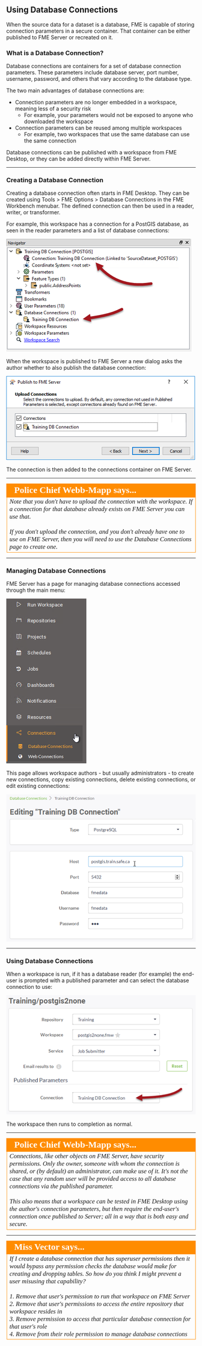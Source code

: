 ## Using Database Connections

When the source data for a dataset is a database, FME is capable of storing connection parameters in a secure container. That container can be either published to FME Server or recreated on it.


### What is a Database Connection? ###

Database connections are containers for a set of database connection parameters. These parameters include database server, port number, username, password, and others that vary according to the database type.

The two main advantages of database connections are:

- Connection parameters are no longer embedded in a workspace, meaning less of a security risk
	- For example, your parameters would not be exposed to anyone who downloaded the workspace
- Connection parameters can be reused among multiple workspaces
	- For example, two workspaces that use the same database can use the same connection

Database connections can be published with a workspace from FME Desktop, or they can be added directly within FME Server.

---

### Creating a Database Connection ###

Creating a database connection often starts in FME Desktop. They can be created using Tools &gt; FME Options &gt; Database Connections in the FME Workbench menubar. The defined connection can then be used in a reader, writer, or transformer.

For example, this workspace has a connection for a PostGIS database, as seen in the reader parameters and a list of database connections:

![](./Images/Img1.042.DatabaseConnectionInWB.png)

When the workspace is published to FME Server a new dialog asks the author whether to also publish the database connection:

![](./Images/Img1.043.DatabaseConnectionInWiz.png)

The connection is then added to the connections container on FME Server.

---

<!--Person X Says Section-->

<table style="border-spacing: 0px">
<tr>
<td style="vertical-align:middle;background-color:darkorange;border: 2px solid darkorange">
<i class="fa fa-quote-left fa-lg fa-pull-left fa-fw" style="color:white;padding-right: 12px;vertical-align:text-top"></i>
<span style="color:white;font-size:x-large;font-weight: bold;font-family:serif">Police Chief Webb-Mapp says...</span>
</td>
</tr>

<tr>
<td style="border: 1px solid darkorange">
<span style="font-family:serif; font-style:italic; font-size:larger">
Note that you don't have to upload the connection with the workspace. If a connection for that database already exists on FME Server you can use that.
<br><br>If you don't upload the connection, and you don't already have one to use on FME Server, then you will need to use the Database Connections page to create one.
</span>
</td>
</tr>
</table>

---

### Managing Database Connections ###

FME Server has a page for managing database connections accessed through the main menu:

![](./Images/Img1.044.ConnectionsMenu.png)

This page allows workspace authors - but usually administrators - to create new connections, copy existing connections, delete existing connections, or edit existing connections:

![](./Images/Img1.045.DatabaseConnectionEditingInServer.png)

---

### Using Database Connections ###

When a workspace is run, if it has a database reader (for example) the end-user is prompted with a published parameter and can select the database connection to use:

![](./Images/Img1.046.DatabaseConnectionInServerRun.png)

The workspace then runs to completion as normal.

---

<!--Person X Says Section-->

<table style="border-spacing: 0px">
<tr>
<td style="vertical-align:middle;background-color:darkorange;border: 2px solid darkorange">
<i class="fa fa-quote-left fa-lg fa-pull-left fa-fw" style="color:white;padding-right: 12px;vertical-align:text-top"></i>
<span style="color:white;font-size:x-large;font-weight: bold;font-family:serif">Police Chief Webb-Mapp says...</span>
</td>
</tr>

<tr>
<td style="border: 1px solid darkorange">
<span style="font-family:serif; font-style:italic; font-size:larger">
Connections, like other objects on FME Server, have security permissions. Only the owner, someone with whom the connection is shared, or (by default) an administrator, can make use of it. It's not the case that any random user will be provided access to all database connections via the published parameter.   
<br><br>This also means that a workspace can be tested in FME Desktop using the author's connection parameters, but then require the end-user's connection once published to Server; all in a way that is both easy and secure.
</span>
</td>
</tr>
</table>

---

<!--Person X Says Section-->

<table style="border-spacing: 0px">
<tr>
<td style="vertical-align:middle;background-color:darkorange;border: 2px solid darkorange">
<i class="fa fa-quote-left fa-lg fa-pull-left fa-fw" style="color:white;padding-right: 12px;vertical-align:text-top"></i>
<span style="color:white;font-size:x-large;font-weight: bold;font-family:serif">Miss Vector says...</span>
</td>
</tr>

<tr>
<td style="border: 1px solid darkorange">
<span style="font-family:serif; font-style:italic; font-size:larger">
If I create a database connection that has superuser permissions then it would bypass any permission checks the database would make for creating and dropping tables. So how do you think I might prevent a user misusing that capability?
<br><br>1. Remove that user's permission to run that workspace on FME Server
<br>2. Remove that user's permissions to access the entire repository that workspace resides in
<br>3. Remove permission to access that particular database connection for that user's role
<br>4. Remove from their role permission to manage database connections
</span>
</td>
</tr>
</table>
